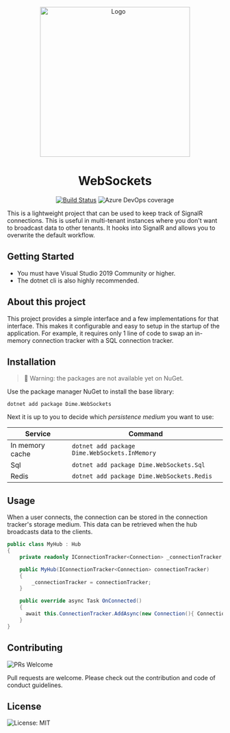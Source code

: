 <p align="center"><img src="assets/collab.svg?raw=true" width="350" alt="Logo"></p>

<div align="center">
  <h1>WebSockets</h1>
</div>

<div align="center">

[![Build Status](https://dev.azure.com/dimesoftware/Utilities/_apis/build/status/dimenics.websockets?branchName=master)](https://dev.azure.com/dimesoftware/Utilities/_build/latest?definitionId=176&branchName=master) ![Azure DevOps coverage](https://img.shields.io/azure-devops/coverage/dimesoftware/utilities/176)
</div>

This is a lightweight project that can be used to keep track of SignalR connections. This is useful in multi-tenant instances where you don't want to broadcast data to other tenants. It hooks into SignalR and allows you to overwrite the default workflow.

## Getting Started

- You must have Visual Studio 2019 Community or higher.
- The dotnet cli is also highly recommended.

## About this project

This project provides a simple interface and a few implementations for that interface. This makes it configurable and easy to setup in the startup of the application. For example, it requires only 1 line of code to swap an in-memory connection tracker with a SQL connection tracker.

## Installation

> 🚧 Warning: the packages are not available yet on NuGet.

Use the package manager NuGet to install the base library:

`dotnet add package Dime.WebSockets`

Next it is up to you to decide which _persistence medium_ you want to use:

| Service         | Command                                       |
| --------------- | --------------------------------------------- |
| In memory cache | `dotnet add package Dime.WebSockets.InMemory` |
| Sql             | `dotnet add package Dime.WebSockets.Sql`      |
| Redis           | `dotnet add package Dime.WebSockets.Redis`    |

## Usage

When a user connects, the connection can be stored in the connection tracker's storage medium. This data can be retrieved when the hub broadcasts data to the clients.

```csharp
public class MyHub : Hub
{
    private readonly IConnectionTracker<Connection> _connectionTracker;

    public MyHub(IConnectionTracker<Connection> connectionTracker)
    {
        _connectionTracker = connectionTracker;
    }

    public override async Task OnConnected()
    {
      await this.ConnectionTracker.AddAsync(new Connection(){ ConnectionId = Context.ConnectionId });
    }
}
```

## Contributing

![PRs Welcome](https://img.shields.io/badge/PRs-welcome-brightgreen.svg?style=flat-square)

Pull requests are welcome. Please check out the contribution and code of conduct guidelines.

## License

![License: MIT](https://img.shields.io/badge/License-MIT-blue.svg)

